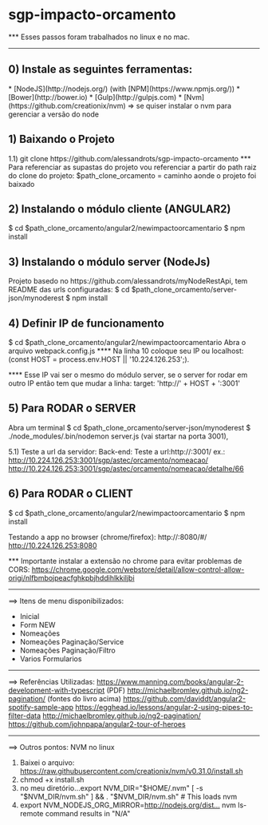# sgp-impacto-orcamento

*** Esses passos foram trabalhados no linux e no mac.
************************************************************************************************
<h2> 0) Instale as seguintes ferramentas:</h2> 
* [NodeJS](http://nodejs.org/) (with [NPM](https://www.npmjs.org/))
* [Bower](http://bower.io)
* [Gulp](http://gulpjs.com)
* [Nvm](https://github.com/creationix/nvm) => se quiser instalar o nvm para gerenciar a versão do node

<h2> 1) Baixando o Projeto </h2>
1.1) git clone https://github.com/alessandrots/sgp-impacto-orcamento
*** Para referenciar as supastas do projeto vou referenciar a partir do path raiz do clone do projeto: 
$path_clone_orcamento = caminho aonde o projeto foi baixado

<h2> 2) Instalando o módulo cliente (ANGULAR2)</h2>
$ cd $path_clone_orcamento/angular2/newimpactoorcamentario
$ npm install

<h2> 3) Instalando o módulo server (NodeJs)</h2>
Projeto basedo no https://github.com/alessandrots/myNodeRestApi, tem README das urls configuradas:
$ cd $path_clone_orcamento/server-json/mynoderest
$ npm install

<h2> 4) Definir IP de funcionamento </h2>
$ cd $path_clone_orcamento/angular2/newimpactoorcamentario
Abra o arquivo webpack.config.js
**** Na linha 10 coloque seu IP ou localhost:
(const HOST = process.env.HOST || '10.224.126.253';).

**** Esse IP vai ser o mesmo do módulo server, se o server for rodar em outro IP então tem que mudar a linha:
target: 'http://' + HOST + ':3001'

<h2> 5) Para RODAR o SERVER </h2>
  Abra um terminal
  $ cd $path_clone_orcamento/server-json/mynoderest
  $ ./node_modules/.bin/nodemon server.js 
  (vai startar na porta 3001), 

  5.1) Teste a url da servidor:
  Back-end:
  Teste a url:http://<IP>:3001/<path servicos> 
    ex.: 
    http://10.224.126.253:3001/sgp/astec/orcamento/nomeacao/
    http://10.224.126.253:3001/sgp/astec/orcamento/nomeacao/detalhe/66

<h2> 6) Para RODAR o CLIENT </h2>
  $ cd $path_clone_orcamento/angular2/newimpactoorcamentario
  $ npm install
  
  Testando a app no browser (chrome/firefox):
  http://<IP>:8080/#/
  http://10.224.126.253:8080

  *** Importante instalar a extensão no chrome para evitar problemas de CORS:
  https://chrome.google.com/webstore/detail/allow-control-allow-origi/nlfbmbojpeacfghkpbjhddihlkkiljbi

************************************************************************************************
==> Itens de menu disponibilizados:
- Inicial
- Form NEW
- Nomeações
- Nomeações Paginação/Service
- Nomeações Paginação/Filtro
- Varios Formularios

************************************************************************************************  

==> Referências Utilizadas:
https://www.manning.com/books/angular-2-development-with-typescript (PDF)
http://michaelbromley.github.io/ng2-pagination/ (fontes do livro acima)
https://github.com/daviddt/angular2-spotify-sample-app
https://egghead.io/lessons/angular-2-using-pipes-to-filter-data
http://michaelbromley.github.io/ng2-pagination/
https://github.com/johnpapa/angular2-tour-of-heroes

************************************************************************************************

==> Outros pontos:
NVM no linux
1) Baixei o arquivo: https://raw.githubusercontent.com/creationix/nvm/v0.31.0/install.sh
2) chmod +x install.sh
3) no meu diretório…export NVM_DIR="$HOME/.nvm"
 [ -s "$NVM_DIR/nvm.sh" ] && . "$NVM_DIR/nvm.sh" # This loads nvm
5) export NVM_NODEJS_ORG_MIRROR=http://nodejs.org/dist…
nvm ls-remote command results in "N/A"

